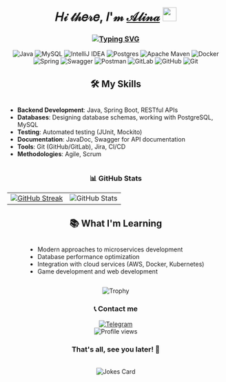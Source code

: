 <div align="center">
  <h1>𝐻𝒾 𝓉𝒽𝑒𝓇𝑒, 𝐼'𝓂 <a href="здесь ссыль на страницу куда нить" target="_blank">𝒜𝓁𝒾𝓃𝒶</a> 
    <img src="https://github.com/blackcater/blackcater/raw/main/images/Hi.gif" height="32"/>
  </h1>
  
  <h3>
    <a href="https://git.io/typing-svg">
      <img src="https://readme-typing-svg.herokuapp.com?font=Fira+Code&size=19&pause=950&color=A14D3D&center=true&width=435&lines=I'm+a+beginner+Java+backend+developer" alt="Typing SVG" />
    </a>
  </h3>

![Java](https://img.shields.io/badge/java-%23ED8B00.svg?style=for-the-badge&logo=openjdk&logoColor=white)
![MySQL](https://img.shields.io/badge/mysql-4479A1.svg?style=for-the-badge&logo=mysql&logoColor=white)
![IntelliJ IDEA](https://img.shields.io/badge/IntelliJIDEA-000000.svg?style=for-the-badge&logo=intellij-idea&logoColor=white)
![Postgres](https://img.shields.io/badge/postgres-%23316192.svg?style=for-the-badge&logo=postgresql&logoColor=white)
![Apache Maven](https://img.shields.io/badge/Apache%20Maven-C71A36?style=for-the-badge&logo=Apache%20Maven&logoColor=white)
![Docker](https://img.shields.io/badge/docker-%230db7ed.svg?style=for-the-badge&logo=docker&logoColor=white)
![Spring](https://img.shields.io/badge/spring-%236DB33F.svg?style=for-the-badge&logo=spring&logoColor=white)
![Swagger](https://img.shields.io/badge/-Swagger-%23Clojure?style=for-the-badge&logo=swagger&logoColor=white)
![Postman](https://img.shields.io/badge/Postman-FF6C37?style=for-the-badge&logo=postman&logoColor=white)
![GitLab](https://img.shields.io/badge/gitlab-%23181717.svg?style=for-the-badge&logo=gitlab&logoColor=white)
![GitHub](https://img.shields.io/badge/github-%23121011.svg?style=for-the-badge&logo=github&logoColor=white)
![Git](https://img.shields.io/badge/git-%23F05033.svg?style=for-the-badge&logo=git&logoColor=white)

  <h2 align="center">🛠️ My Skills</h2>
  <div align="center">
    <ul style="display: inline-block; text-align: left;">
      <li><strong>Backend Development</strong>: Java, Spring Boot, RESTful APIs</li>
      <li><strong>Databases</strong>: Designing database schemas, working with PostgreSQL, MySQL</li>
      <li><strong>Testing</strong>: Automated testing (JUnit, Mockito)</li>
      <li><strong>Documentation</strong>: JavaDoc, Swagger for API documentation</li>
      <li><strong>Tools</strong>: Git (GitHub/GitLab), Jira, CI/CD</li>
      <li><strong>Methodologies</strong>: Agile, Scrum</li>
    </ul>
  </div>

  <h3 align="center">📊 GitHub Stats</h3>

<table align="center">
  <tr>
    <td align="center">
      <a href="https://git.io/streak-stats">
        <img src="https://streak-stats.demolab.com?user=linskay&theme=dark&border=FFFFFF00&locale=ru&short_numbers=&date_format=j%20M%5B%20Y%5D" alt="GitHub Streak" />
      </a>
    </td>
    <td align="center">
      <img src="https://github-readme-stats.vercel.app/api?username=linskay&theme=darcula&show_icons=true&hide_border=true" alt="GitHub Stats" />
    </td>
  </tr>
</table>

  <h2 align="center">📚 What I'm Learning</h2>
  <div align="center">
    <ul style="display: inline-block; text-align: left;">
      <li>Modern approaches to microservices development</li>
      <li>Database performance optimization</li>
      <li>Integration with cloud services (AWS, Docker, Kubernetes)</li>
      <li>Game development and web development</li>
    </ul>
  </div>
</div>

<p align="center">
  <img src="https://github-profile-trophy.vercel.app/?username=linskay&theme=onedark" alt="Trophy" />
</p>

<h3 align="center">📞 Contact me</h3> 

<div align="center">
  <a href="https://t.me/samtakoy4" target="_blank">
    <img src="https://img.shields.io/badge/Telegram-2CA5E0?style=for-the-badge&logo=telegram&logoColor=white" alt="Telegram" />
  </a>
  <br /> 
  <img src="https://komarev.com/ghpvc/?username=linskay&color=orange" alt="Profile views" />
</div>

<div align="center">
  <h3>That's all, see you later! 🌟</h3>
  <br />
  <img src="https://readme-jokes.vercel.app/api" alt="Jokes Card" />
</div>
